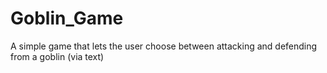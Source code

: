 # Goblin_Game
A simple game that lets the user choose between attacking and defending from a goblin (via text)

